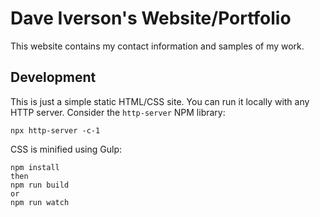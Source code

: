 # Dave Iverson's Website/Portfolio

This website contains my contact information and samples of my work.

## Development

This is just a simple static HTML/CSS site. You can run it locally with any HTTP server. Consider the `http-server` NPM library:

```
npx http-server -c-1
```

CSS is minified using Gulp:

```
npm install
then
npm run build
or
npm run watch
```
